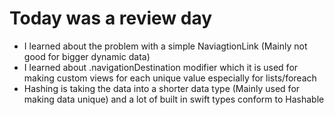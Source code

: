 # Today was a review day

- I learned about the problem with a simple NaviagtionLink (Mainly not good for bigger dynamic data)
- I learned about .navigationDestination modifier which it is used for making custom views for each unique value especially for lists/foreach
- Hashing is taking the data into a shorter data type (Mainly used for making data unique) and a lot of built in swift types conform to Hashable
